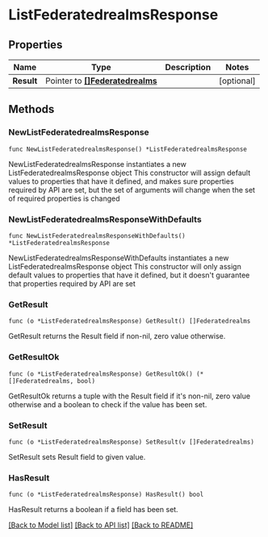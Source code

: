 # ListFederatedrealmsResponse

## Properties

Name | Type | Description | Notes
------------ | ------------- | ------------- | -------------
**Result** | Pointer to [**[]Federatedrealms**](Federatedrealms.md) |  | [optional] 

## Methods

### NewListFederatedrealmsResponse

`func NewListFederatedrealmsResponse() *ListFederatedrealmsResponse`

NewListFederatedrealmsResponse instantiates a new ListFederatedrealmsResponse object
This constructor will assign default values to properties that have it defined,
and makes sure properties required by API are set, but the set of arguments
will change when the set of required properties is changed

### NewListFederatedrealmsResponseWithDefaults

`func NewListFederatedrealmsResponseWithDefaults() *ListFederatedrealmsResponse`

NewListFederatedrealmsResponseWithDefaults instantiates a new ListFederatedrealmsResponse object
This constructor will only assign default values to properties that have it defined,
but it doesn't guarantee that properties required by API are set

### GetResult

`func (o *ListFederatedrealmsResponse) GetResult() []Federatedrealms`

GetResult returns the Result field if non-nil, zero value otherwise.

### GetResultOk

`func (o *ListFederatedrealmsResponse) GetResultOk() (*[]Federatedrealms, bool)`

GetResultOk returns a tuple with the Result field if it's non-nil, zero value otherwise
and a boolean to check if the value has been set.

### SetResult

`func (o *ListFederatedrealmsResponse) SetResult(v []Federatedrealms)`

SetResult sets Result field to given value.

### HasResult

`func (o *ListFederatedrealmsResponse) HasResult() bool`

HasResult returns a boolean if a field has been set.


[[Back to Model list]](../README.md#documentation-for-models) [[Back to API list]](../README.md#documentation-for-api-endpoints) [[Back to README]](../README.md)


